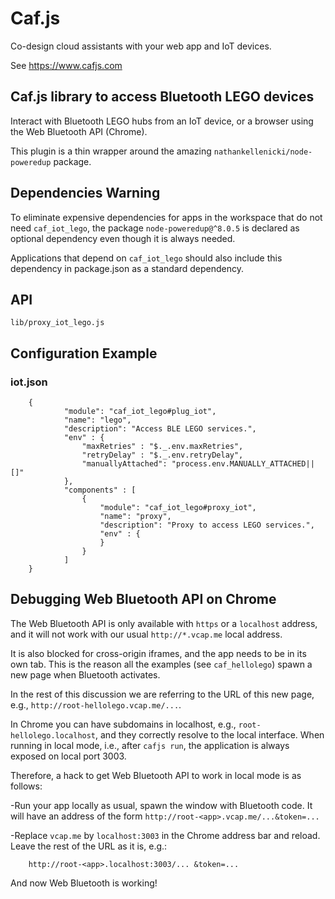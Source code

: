 # Caf.js

Co-design cloud assistants with your web app and IoT devices.

See https://www.cafjs.com

## Caf.js library to access Bluetooth LEGO devices

Interact with Bluetooth LEGO hubs from an IoT device, or a browser using the Web Bluetooth API (Chrome).

This plugin is a thin wrapper around the amazing `nathankellenicki/node-poweredup` package.

## Dependencies Warning

To eliminate expensive dependencies for apps in the workspace that do not need `caf_iot_lego`, the package `node-poweredup@^8.0.5` is declared as optional dependency even though it is always needed.

Applications that depend on `caf_iot_lego` should also include this dependency in package.json as a standard dependency.


## API

    lib/proxy_iot_lego.js

## Configuration Example

### iot.json
```
    {
            "module": "caf_iot_lego#plug_iot",
            "name": "lego",
            "description": "Access BLE LEGO services.",
            "env" : {
                "maxRetries" : "$._.env.maxRetries",
                "retryDelay" : "$._.env.retryDelay",
                "manuallyAttached": "process.env.MANUALLY_ATTACHED||[]"
            },
            "components" : [
                {
                    "module": "caf_iot_lego#proxy_iot",
                    "name": "proxy",
                    "description": "Proxy to access LEGO services.",
                    "env" : {
                    }
                }
            ]
    }
```
## Debugging Web Bluetooth API on Chrome

The Web Bluetooth API is only available with `https` or a `localhost` address, and it will not work with our usual `http://*.vcap.me` local address.

It is also blocked for cross-origin iframes, and the app needs to be in its own tab. This is the reason all the examples (see `caf_hellolego`) spawn a new page when Bluetooth activates.

In the rest of this discussion we are referring to the URL of this new page, e.g., `http://root-hellolego.vcap.me/...`.

In Chrome you can have subdomains in localhost, e.g., `root-hellolego.localhost`, and they correctly resolve to the local interface. When running in local mode, i.e., after `cafjs run`, the application is always exposed on local port 3003.

Therefore, a hack to get Web Bluetooth API to work in local mode is as follows:

-Run your app locally as usual, spawn the window with Bluetooth code. It will have an address of the form `http://root-<app>.vcap.me/...&token=...`

-Replace `vcap.me` by `localhost:3003` in the Chrome address bar and reload. Leave the rest of the URL as it is, e.g.:
```
    http://root-<app>.localhost:3003/... &token=...
```
And now Web Bluetooth is working!
